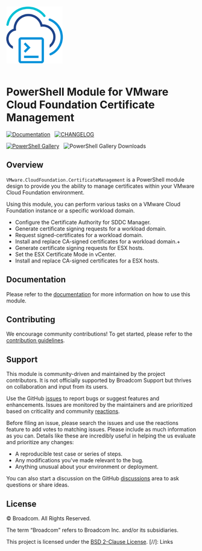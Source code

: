 <!-- markdownlint-disable first-line-h1 no-inline-html -->

<img src=".github/icon-400px.svg" alt="A PowerShell Module for Cloud Foundation Certificate Management" width="150"></br></br>

# PowerShell Module for VMware Cloud Foundation Certificate Management

[<img src="https://img.shields.io/badge/Documentation-Read-blue?style=for-the-badge&logo=readthedocs&logoColor=white" alt="Documentation">][docs-module]&nbsp;&nbsp;
[<img src="https://img.shields.io/badge/Changelog-Read-blue?style=for-the-badge&logo=github&logoColor=white" alt="CHANGELOG" >][changelog]

[<img src="https://img.shields.io/powershellgallery/v/VMware.CloudFoundation.CertificateManagement?style=for-the-badge&logo=powershell&logoColor=white" alt="PowerShell Gallery">][psgallery-module]&nbsp;&nbsp;
<img src="https://img.shields.io/powershellgallery/dt/VMware.CloudFoundation.CertificateManagement?style=for-the-badge&logo=powershell&logoColor=white" alt="PowerShell Gallery Downloads">

## Overview

`VMware.CloudFoundation.CertificateManagement` is a PowerShell module design to provide you the ability to manage 
certificates within your VMware Cloud Foundation environment.

Using this module, you can perform various tasks on a VMware Cloud Foundation instance or a specific
workload domain.

- Configure the Certificate Authority for SDDC Manager.
- Generate certificate signing requests for a workload domain.
- Request signed-certificates for a workload domain.
- Install and replace CA-signed certificates for a workload domain.+
- Generate certificate signing requests for ESX hosts.
- Set the ESX Certificate Mode in vCenter.
- Install and replace CA-signed certificates for a ESX hosts.

## Documentation

Please refer to the [documentation][docs-module] for more information on how to use this module.

## Contributing

We encourage community contributions! To get started, please refer to the [contribution guidelines][contributing].

## Support

This module is community-driven and maintained by the project contributors. It is not officially
supported by Broadcom Support but thrives on collaboration and input from its users.

Use the GitHub [issues][gh-issues] to report bugs or suggest features and enhancements. Issues are
monitored by the maintainers and are prioritized based on criticality and community [reactions][gh-reactions].

Before filing an issue, please search the issues and use the reactions feature to add votes to
matching issues. Please include as much information as you can. Details like these are incredibly
useful in helping the us evaluate and prioritize any changes:

- A reproducible test case or series of steps.
- Any modifications you've made relevant to the bug.
- Anything unusual about your environment or deployment.

You can also start a discussion on the GitHub [discussions][gh-discussions] area to ask questions or
share ideas.

## License

© Broadcom. All Rights Reserved.

The term “Broadcom” refers to Broadcom Inc. and/or its subsidiaries.

This project is licensed under the [BSD 2-Clause License](LICENSE).
[//]: Links

[changelog]: CHANGELOG.md
[contributing]: CONTRIBUTING.md
[docs-module]: https://vmware.github.io/powershell-module-for-vmware-cloud-foundation-certificate-management
[gh-discussions]: https://github.com/vmware/powershell-module-for-vmware-cloud-foundation-certificate-management/discussions
[gh-issues]: https://github.com/vmware/powershell-module-for-vmware-cloud-foundation-certificate-management/issues
[gh-reactions]: https://github.blog/2016-03-10-add-reactions-to-pull-requests-issues-and-comments/
[psgallery-module]: https://www.powershellgallery.com/packages/VMware.CloudFoundation.CertificateManagement
